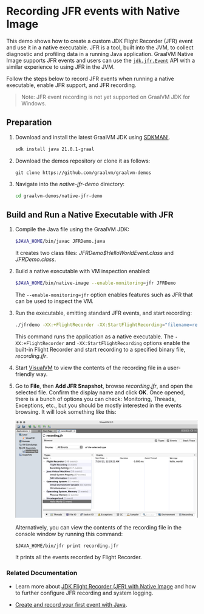 # Recording JFR events with Native Image

This demo shows how to create a custom JDK Flight Recorder (JFR) event and use it in a native executable.
JFR is a tool, built into the JVM, to collect diagnostic and profiling data in a running Java application.
GraalVM Native Image supports JFR events and users can use the [`jdk.jfr.Event`](https://docs.oracle.com/en/java/javase/21/docs/api/jdk.jfr/jdk/jfr/Event.html) API with a similar experience to using JFR in the JVM. 

Follow the steps below to record JFR events when running a native executable, enable JFR support, and JFR recording.

> Note: JFR event recording is not yet supported on GraalVM JDK for Windows.

## Preparation

1. Download and install the latest GraalVM JDK using [SDKMAN!](https://sdkman.io/).
    ```bash
    sdk install java 21.0.1-graal
    ```
2. Download the demos repository or clone it as follows:
    ```bush
    git clone https://github.com/graalvm/graalvm-demos
    ```
3. Navigate into the _native-jfr-demo_ directory:
    ```bash
    cd graalvm-demos/native-jfr-demo
    ```

## Build and Run a Native Executable with JFR

1. Compile the Java file using the GraalVM JDK:
    ```bash
    $JAVA_HOME/bin/javac JFRDemo.java
    ```
    It creates two class files: _JFRDemo$HelloWorldEvent.class_ and _JFRDemo.class_.

3. Build a native executable with VM inspection enabled:
    ```bash
    $JAVA_HOME/bin/native-image --enable-monitoring=jfr JFRDemo
    ```
    The `--enable-monitoring=jfr` option enables features such as JFR that can be used to inspect the VM.

4. Run the executable, emitting standard JFR events, and start recording:
    ```bash
    ./jfrdemo -XX:+FlightRecorder -XX:StartFlightRecording="filename=recording.jfr"
    ```
    This command runs the application as a native executable. The `-XX:+FlightRecorder` and `-XX:StartFlightRecording` options enable the built-in Flight Recorder and start recording to a specified binary file, _recording.jfr_.

5. Start [VisualVM](https://visualvm.github.io/) to view the contents of the recording file in a user-friendly way.

6. Go to **File**, then **Add JFR Snapshot**, browse _recording.jfr_, and open the selected file. Confirm the display name and click **OK**. Once opened, there is a bunch of options you can check: Monitoring, Threads, Exceptions, etc., but you should be mostly interested in the events browsing. It will look something like this:
    
    ![JDK Flight Recorder](img/jfr.png)

    Alternatively, you can view the contents of the recording file in the console window by running this command:
    ```shell
    $JAVA_HOME/bin/jfr print recording.jfr
    ```
    It prints all the events recorded by Flight Recorder.

### Related Documentation

- Learn more about [JDK Flight Recorder (JFR) with Native Image](https://www.graalvm.org/latest/reference-manual/native-image/debugging-and-diagnostics/JFR/) and how to further configure JFR recording and system logging.

- [Create and record your first event with Java](https://docs.oracle.com/en/java/javase/17/jfapi/creating-and-recording-your-first-event.html).